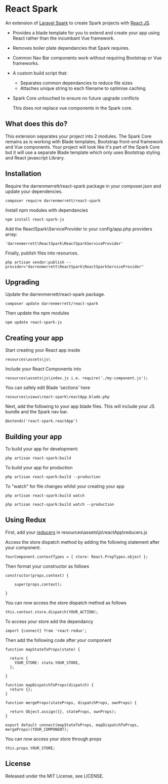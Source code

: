 # React Spark

An extension of [Laravel Spark](https://spark.laravel.com) to create Spark projects with [React JS](https://facebook.github.io/react/).

* Provides a blade template for you to extend and create your app using React rather than the incumbant Vue framework.
* Removes boiler plate dependancies that Spark requires.
* Common Nav Bar components work without requiring Bootstrap or Vue frameworks. 
* A custom build script that:
	* Separates common dependancies to reduce file sizes
	* Attaches unique string to each filename to optimise caching
* Spark Core untouched to ensure no future upgrade conflicts

	This does not replace vue components in the Spark core. 

## What does this do?

This extension separates your project into 2 modules. The Spark Core remains as is working with Blade templates, Bootstrap front-end framework and Vue components. Your project will look like it's part of the Spark Core but it will use a separate Blade template which only uses Bootstrap styling and React javascript Library.

## Installation

Require the darrenmerrett/react-spark package in your composer.json and update your dependencies.

	composer require darrenmerrett/react-spark

Install npm modules with dependancies

	npm install react-spark-js

Add the ReactSpark\ServiceProvider to your config/app.php providers array:

	'darrenmerrett\ReactSpark\ReactSparkServiceProvider'

Finally, publish files into resources.

	php artisan vendor:publish --provider="darrenmerrett\ReactSpark\ReactSparkServiceProvider"

## Upgrading

Update the darrenmerrett/react-spark package.

	composer update darrenmerrett/react-spark

Then update the npm modules

	npm update react-spark-js

## Creating your app

Start creating your React app inside 

	resources\assets\js\

Include your React Components into 

	resources\assets\js\index.js i.e. require('./my-component.js');

You can safely edit Blade 'sections' here

	resources\views\react-spark\reactApp.blade.php

Next, add the following to your app blade files. This will include your JS bundle and the Spark nav bar.

	@extends('react-spark.reactApp')

## Building your app

To build your app for development:

	php artisan react-spark:build

To build your app for production

	php artisan react-spark:build --production

To "watch" for file changes whilst your creating your app

	php artisan react-spark:build watch

	php artisan react-spark:build watch --production

## Using Redux 

First, add your [reducers](http://redux.js.org/docs/basics/Reducers.html) in resources\assets\js\reactApp\reducers.js

Access the store dispatch method by adding the following statement after your component.

	YourComponent.contextTypes = { store: React.PropTypes.object };

Then format your constructor as follows

```
constructor(props,context) {

    super(props,context);

}
```

You can now access the store dispatch method as follows

	this.context.store.dispatch(YOUR_ACTION);

To access your store add the dependancy

	import {connect} from 'react-redux';

Then add the following code after your component

```
function mapStateToProps(state) {

  return {
    YOUR_STORE: state.YOUR_STORE,
  };

}

function mapDispatchToProps(dispatch) {
  return {};
}

function mergeProps(stateProps, dispatchProps, ownProps) {

  return Object.assign({}, stateProps, ownProps);
}

export default connect(mapStateToProps, mapDispatchToProps, mergeProps)(YOUR_COMPONENT);
```

You can now access your store through props

	this.props.YOUR_STORE;

## License

Released under the MIT License, see LICENSE.
